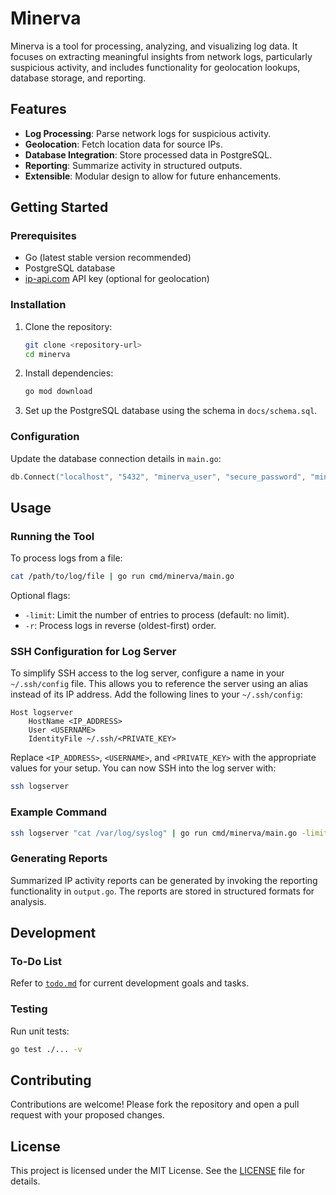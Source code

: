 # Minerva

Minerva is a tool for processing, analyzing, and visualizing log data. It focuses on extracting meaningful insights from network logs, particularly suspicious activity, and includes functionality for geolocation lookups, database storage, and reporting.

## Features

- **Log Processing**: Parse network logs for suspicious activity.
- **Geolocation**: Fetch location data for source IPs.
- **Database Integration**: Store processed data in PostgreSQL.
- **Reporting**: Summarize activity in structured outputs.
- **Extensible**: Modular design to allow for future enhancements.

## Getting Started

### Prerequisites

- Go (latest stable version recommended)
- PostgreSQL database
- [ip-api.com](https://ip-api.com) API key (optional for geolocation)

### Installation

1. Clone the repository:

   ```bash
   git clone <repository-url>
   cd minerva
   ```

2. Install dependencies:

   ```bash
   go mod download
   ```

3. Set up the PostgreSQL database using the schema in `docs/schema.sql`.

### Configuration

Update the database connection details in `main.go`:

```go
db.Connect("localhost", "5432", "minerva_user", "secure_password", "minerva")
```

## Usage

### Running the Tool

To process logs from a file:

```bash
cat /path/to/log/file | go run cmd/minerva/main.go
```

Optional flags:

- `-limit`: Limit the number of entries to process (default: no limit).
- `-r`: Process logs in reverse (oldest-first) order.

### SSH Configuration for Log Server

To simplify SSH access to the log server, configure a name in your `~/.ssh/config` file. This allows you to reference the server using an alias instead of its IP address. Add the following lines to your `~/.ssh/config`:

```plaintext
Host logserver
    HostName <IP_ADDRESS>
    User <USERNAME>
    IdentityFile ~/.ssh/<PRIVATE_KEY>
```

Replace `<IP_ADDRESS>`, `<USERNAME>`, and `<PRIVATE_KEY>` with the appropriate values for your setup. You can now SSH into the log server with:

```bash
ssh logserver
```

### Example Command

```bash
ssh logserver "cat /var/log/syslog" | go run cmd/minerva/main.go -limit 50
```

### Generating Reports

Summarized IP activity reports can be generated by invoking the reporting functionality in `output.go`. The reports are stored in structured formats for analysis.

## Development

### To-Do List

Refer to [`todo.md`](./todo.md) for current development goals and tasks.

### Testing

Run unit tests:

```bash
go test ./... -v
```

## Contributing

Contributions are welcome! Please fork the repository and open a pull request with your proposed changes.

## License

This project is licensed under the MIT License. See the [LICENSE](./LICENSE) file for details.
